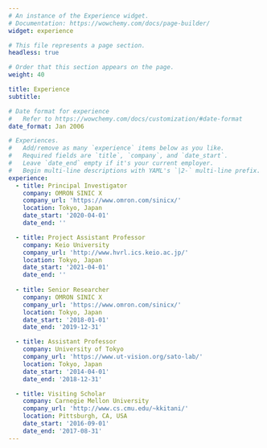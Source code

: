 ```yaml
---
# An instance of the Experience widget.
# Documentation: https://wowchemy.com/docs/page-builder/
widget: experience

# This file represents a page section.
headless: true

# Order that this section appears on the page.
weight: 40

title: Experience
subtitle:

# Date format for experience
#   Refer to https://wowchemy.com/docs/customization/#date-format
date_format: Jan 2006

# Experiences.
#   Add/remove as many `experience` items below as you like.
#   Required fields are `title`, `company`, and `date_start`.
#   Leave `date_end` empty if it's your current employer.
#   Begin multi-line descriptions with YAML's `|2-` multi-line prefix.
experience:
  - title: Principal Investigator
    company: OMRON SINIC X
    company_url: 'https://www.omron.com/sinicx/'
    location: Tokyo, Japan
    date_start: '2020-04-01'
    date_end: ''

  - title: Project Assistant Professor 
    company: Keio University
    company_url: 'http://www.hvrl.ics.keio.ac.jp/'
    location: Tokyo, Japan
    date_start: '2021-04-01'
    date_end: ''
        
  - title: Senior Researcher
    company: OMRON SINIC X
    company_url: 'https://www.omron.com/sinicx/'
    location: Tokyo, Japan
    date_start: '2018-01-01'
    date_end: '2019-12-31'

  - title: Assistant Professor
    company: University of Tokyo
    company_url: 'https://www.ut-vision.org/sato-lab/'
    location: Tokyo, Japan
    date_start: '2014-04-01'
    date_end: '2018-12-31'

  - title: Visiting Scholar 
    company: Carnegie Mellon University
    company_url: 'http://www.cs.cmu.edu/~kkitani/'
    location: Pittsburgh, CA, USA
    date_start: '2016-09-01'
    date_end: '2017-08-31'
---
```

